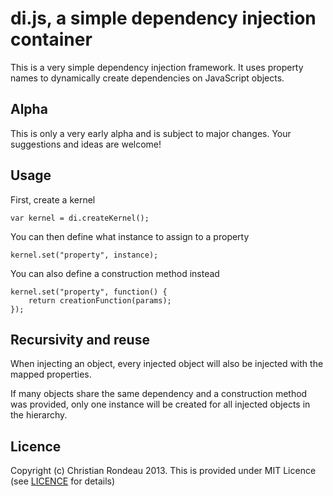 ﻿di.js, a simple dependency injection container
==============================================

This is a very simple dependency injection framework. It uses property names to dynamically create dependencies on JavaScript objects.

Alpha
-----

This is only a very early alpha and is subject to major changes. Your suggestions and ideas are welcome!

Usage
-----

First, create a kernel

    var kernel = di.createKernel();

You can then define what instance to assign to a property

    kernel.set("property", instance);

You can also define a construction method instead

    kernel.set("property", function() {
		return creationFunction(params);
	});

Recursivity and reuse
---------------------

When injecting an object, every injected object will also be injected with the mapped properties.

If many objects share the same dependency and a construction method was provided, only one instance will be created for all injected objects in the hierarchy.

Licence
-------

Copyright (c) Christian Rondeau 2013. This is provided under MIT Licence (see [LICENCE](https://github.com/christianrondeau/di.js/blob/master/LICENCE) for details)